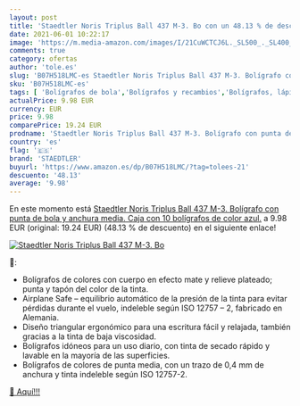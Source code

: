 ```yaml
---
layout: post
title: 'Staedtler Noris Triplus Ball 437 M-3. Bo con un 48.13 % de descuento'
date: 2021-06-01 10:22:17
image: 'https://m.media-amazon.com/images/I/21CuWCTCJ6L._SL500_._SL400_.jpg'
comments: true
category: ofertas
author: 'tole.es'
slug: 'B07H518LMC-es Staedtler Noris Triplus Ball 437 M-3. Bolígrafo con punta...'
sku: 'B07H518LMC-es'
tags: [ 'Bolígrafos de bola','Bolígrafos y recambios','Bolígrafos, lápices y útiles de escritura','Oficina y papelería','bolígrafo','bolígrafos','staedtler', ]
actualPrice: 9.98 EUR
currency: EUR
price: 9.98
comparePrice: 19.24 EUR
prodname: 'Staedtler Noris Triplus Ball 437 M-3. Bolígrafo con punta de bola y anchura media. Caja con 10 bolígrafos de color azul.'
country: 'es'
flag: '🇪🇸'
brand: 'STAEDTLER'
buyurl: 'https://www.amazon.es/dp/B07H518LMC/?tag=tolees-21'
descuento: '48.13'
average: '9.98'
---
```


En este momento está [Staedtler Noris Triplus Ball 437 M-3. Bolígrafo con punta de bola y anchura media. Caja con 10 bolígrafos de color azul.](https://www.amazon.es/dp/B07H518LMC/?tag=tolees-21) a 9.98 EUR (original: 19.24 EUR) (48.13 %  de descuento) en el siguiente enlace!

[![Staedtler Noris Triplus Ball 437 M-3. Bo](https://m.media-amazon.com/images/I/21CuWCTCJ6L._SL500_._SL400_.jpg)](https://www.amazon.es/dp/B07H518LMC/?tag=tolees-21)

🔎:

- Bolígrafos de colores con cuerpo en efecto mate y relieve plateado; punta y tapón del color de la tinta.
- Airplane Safe – equilibrio automático de la presión de la tinta para evitar pérdidas durante el vuelo, indeleble según ISO 12757 – 2, fabricado en Alemania.
- Diseño triangular ergonómico para una escritura fácil y relajada, también gracias a la tinta de baja viscosidad.
- Bolígrafos idóneos para un uso diario, con tinta de secado rápido y lavable en la mayoría de las superficies.
- Bolígrafos de colores de punta media, con un trazo de 0,4 mm de anchura y tinta indeleble según ISO 12757-2.

[🛒 Aquí!!!](https://www.amazon.es/dp/B07H518LMC/?tag=tolees-21)
